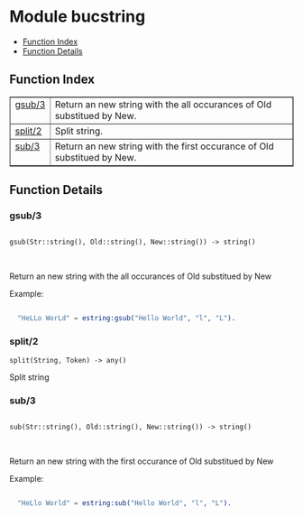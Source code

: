 

# Module bucstring #
* [Function Index](#index)
* [Function Details](#functions)

<a name="index"></a>

## Function Index ##


<table width="100%" border="1" cellspacing="0" cellpadding="2" summary="function index"><tr><td valign="top"><a href="#gsub-3">gsub/3</a></td><td>
Return an new string with the all occurances of Old substitued by New.</td></tr><tr><td valign="top"><a href="#split-2">split/2</a></td><td>
Split string.</td></tr><tr><td valign="top"><a href="#sub-3">sub/3</a></td><td>
Return an new string with the first occurance of Old substitued by New.</td></tr></table>


<a name="functions"></a>

## Function Details ##

<a name="gsub-3"></a>

### gsub/3 ###

<pre><code>
gsub(Str::string(), Old::string(), New::string()) -&gt; string()
</code></pre>
<br />

Return an new string with the all occurances of Old substitued by New

Example:

```erlang

  "HeLLo WorLd" = estring:gsub("Hello World", "l", "L").
```

<a name="split-2"></a>

### split/2 ###

`split(String, Token) -> any()`

Split string

<a name="sub-3"></a>

### sub/3 ###

<pre><code>
sub(Str::string(), Old::string(), New::string()) -&gt; string()
</code></pre>
<br />

Return an new string with the first occurance of Old substitued by New

Example:

```erlang

  "HeLlo World" = estring:sub("Hello World", "l", "L").
```

